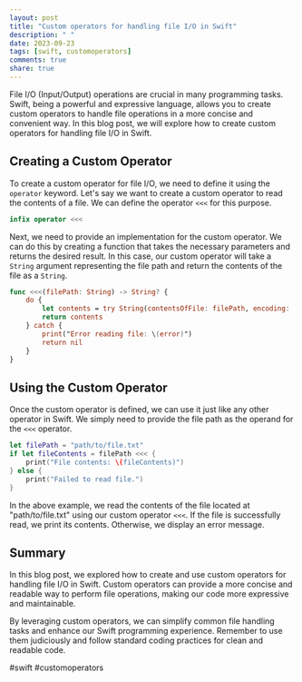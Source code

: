 ```yaml
---
layout: post
title: "Custom operators for handling file I/O in Swift"
description: " "
date: 2023-09-23
tags: [swift, customoperators]
comments: true
share: true
---
```


File I/O (Input/Output) operations are crucial in many programming tasks. Swift, being a powerful and expressive language, allows you to create custom operators to handle file operations in a more concise and convenient way. In this blog post, we will explore how to create custom operators for handling file I/O in Swift.

## Creating a Custom Operator

To create a custom operator for file I/O, we need to define it using the `operator` keyword. Let's say we want to create a custom operator to read the contents of a file. We can define the operator `<<<` for this purpose.

```swift
infix operator <<<
```

Next, we need to provide an implementation for the custom operator. We can do this by creating a function that takes the necessary parameters and returns the desired result. In this case, our custom operator will take a `String` argument representing the file path and return the contents of the file as a `String`.

```swift
func <<<(filePath: String) -> String? {
    do {
        let contents = try String(contentsOfFile: filePath, encoding: .utf8)
        return contents
    } catch {
        print("Error reading file: \(error)")
        return nil
    }
}
```

## Using the Custom Operator

Once the custom operator is defined, we can use it just like any other operator in Swift. We simply need to provide the file path as the operand for the `<<<` operator.

```swift
let filePath = "path/to/file.txt"
if let fileContents = filePath <<< {
    print("File contents: \(fileContents)")
} else {
    print("Failed to read file.")
}
```

In the above example, we read the contents of the file located at "path/to/file.txt" using our custom operator `<<<`. If the file is successfully read, we print its contents. Otherwise, we display an error message.

## Summary

In this blog post, we explored how to create and use custom operators for handling file I/O in Swift. Custom operators can provide a more concise and readable way to perform file operations, making our code more expressive and maintainable.

By leveraging custom operators, we can simplify common file handling tasks and enhance our Swift programming experience. Remember to use them judiciously and follow standard coding practices for clean and readable code.

#swift #customoperators